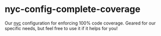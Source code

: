# nyc-config-complete-coverage
Our [nyc][nyc-pkg-url] configuration for enforcing 100% code coverage. Geared for our specific needs, but feel free to use it if it helps for you!

[nyc-pkg-url]: https://www.npmjs.com/package/nyc